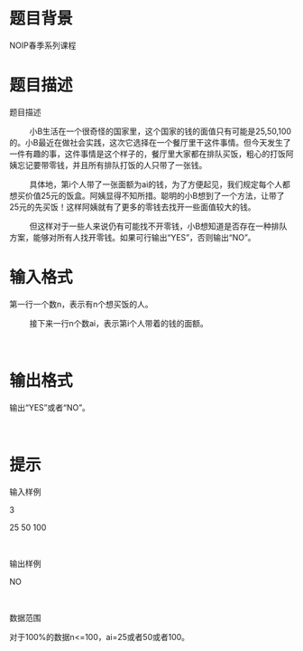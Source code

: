 # 

 
 # 题目背景 
<p>NOIP春季系列课程</p> 

 
 # 题目描述 
<p>题目描述</p>

<p>&nbsp;&nbsp;&nbsp;&nbsp;&nbsp;&nbsp;&nbsp;&nbsp;&nbsp;小B生活在一个很奇怪的国家里，这个国家的钱的面值只有可能是25,50,100的。小B最近在做社会实践，这次它选择在一个餐厅里干这件事情。但今天发生了一件有趣的事，这件事情是这个样子的，餐厅里大家都在排队买饭，粗心的打饭阿姨忘记要带零钱，并且所有排队打饭的人只带了一张钱。</p>

<p>&nbsp;&nbsp;&nbsp;&nbsp;&nbsp;&nbsp;&nbsp;&nbsp;&nbsp;具体地，第i个人带了一张面额为ai的钱，为了方便起见，我们规定每个人都想买价值25元的饭盒。阿姨显得不知所措。聪明的小B想到了一个方法，让带了25元的先买饭！这样阿姨就有了更多的零钱去找开一些面值较大的钱。</p>

<p>&nbsp;&nbsp;&nbsp;&nbsp;&nbsp;&nbsp;&nbsp;&nbsp;&nbsp;但这样对于一些人来说仍有可能找不开零钱，小B想知道是否存在一种排队方案，能够对所有人找开零钱。如果可行输出&ldquo;YES&rdquo;，否则输出&ldquo;NO&rdquo;。</p> 

 
 # 输入格式 
<p>第一行一个数n，表示有n个想买饭的人。</p>

<p>&nbsp;&nbsp;&nbsp;&nbsp;&nbsp;&nbsp;&nbsp;&nbsp;&nbsp;接下来一行n个数ai，表示第i个人带着的钱的面额。</p>

<p>&nbsp;</p> 

 
 # 输出格式 
<p>输出&ldquo;YES&rdquo;或者&ldquo;NO&rdquo;。</p>

<p>&nbsp;</p> 

 
 # 提示 
<p>输入样例</p>

<p>3</p>

<p>25&nbsp;50&nbsp;100</p>

<p>&nbsp;</p>

<p>输出样例</p>

<p>NO</p>

<p>&nbsp;</p>

<p>数据范围</p>

<p>对于100%的数据n&lt;=100，ai=25或者50或者100。</p>

<p>&nbsp;</p> 
